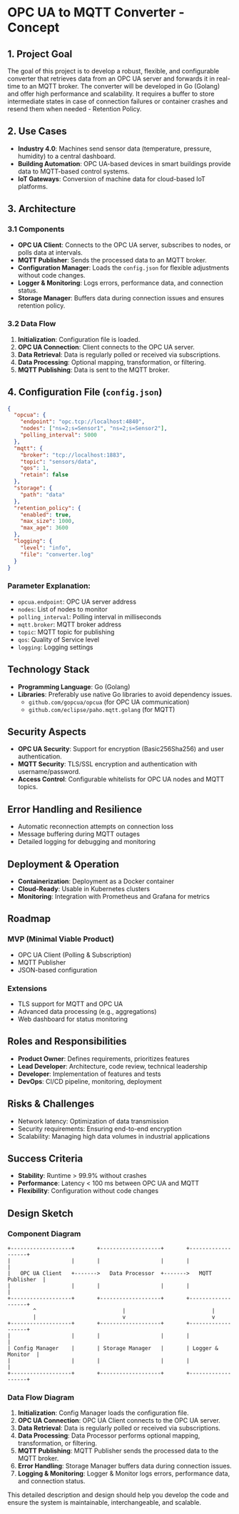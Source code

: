 # OPC UA to MQTT Converter - Concept

## 1. Project Goal

The goal of this project is to develop a robust, flexible, and configurable converter that retrieves data from an OPC UA server and forwards it in real-time to an MQTT broker. The converter will be developed in Go (Golang) and offer high performance and scalability. It requires a buffer to store intermediate states in case of connection failures or container crashes and resend them when needed - Retention Policy.

## 2. Use Cases

- **Industry 4.0**: Machines send sensor data (temperature, pressure, humidity) to a central dashboard.
- **Building Automation**: OPC UA-based devices in smart buildings provide data to MQTT-based control systems.
- **IoT Gateways**: Conversion of machine data for cloud-based IoT platforms.

## 3. Architecture

### 3.1 Components

- **OPC UA Client**: Connects to the OPC UA server, subscribes to nodes, or polls data at intervals.
- **MQTT Publisher**: Sends the processed data to an MQTT broker.
- **Configuration Manager**: Loads the `config.json` for flexible adjustments without code changes.
- **Logger & Monitoring**: Logs errors, performance data, and connection status.
- **Storage Manager**: Buffers data during connection issues and ensures retention policy.

### 3.2 Data Flow

1. **Initialization**: Configuration file is loaded.
2. **OPC UA Connection**: Client connects to the OPC UA server.
3. **Data Retrieval**: Data is regularly polled or received via subscriptions.
4. **Data Processing**: Optional mapping, transformation, or filtering.
5. **MQTT Publishing**: Data is sent to the MQTT broker.

## 4. Configuration File (`config.json`)

```json
{
  "opcua": {
    "endpoint": "opc.tcp://localhost:4840",
    "nodes": ["ns=2;s=Sensor1", "ns=2;s=Sensor2"],
    "polling_interval": 5000
  },
  "mqtt": {
    "broker": "tcp://localhost:1883",
    "topic": "sensors/data",
    "qos": 1,
    "retain": false
  },
  "storage": {
    "path": "data"
  },
  "retention_policy": {
    "enabled": true,
    "max_size": 1000,
    "max_age": 3600
  },
  "logging": {
    "level": "info",
    "file": "converter.log"
  }
}
```

### Parameter Explanation:

- `opcua.endpoint`: OPC UA server address
- `nodes`: List of nodes to monitor
- `polling_interval`: Polling interval in milliseconds
- `mqtt.broker`: MQTT broker address
- `topic`: MQTT topic for publishing
- `qos`: Quality of Service level
- `logging`: Logging settings

## Technology Stack

- **Programming Language**: Go (Golang)
- **Libraries**:
  Preferably use native Go libraries to avoid dependency issues.
  - `github.com/gopcua/opcua` (for OPC UA communication)
  - `github.com/eclipse/paho.mqtt.golang` (for MQTT)

## Security Aspects

- **OPC UA Security**: Support for encryption (Basic256Sha256) and user authentication.
- **MQTT Security**: TLS/SSL encryption and authentication with username/password.
- **Access Control**: Configurable whitelists for OPC UA nodes and MQTT topics.

## Error Handling and Resilience

- Automatic reconnection attempts on connection loss
- Message buffering during MQTT outages
- Detailed logging for debugging and monitoring

## Deployment & Operation

- **Containerization**: Deployment as a Docker container
- **Cloud-Ready**: Usable in Kubernetes clusters
- **Monitoring**: Integration with Prometheus and Grafana for metrics

## Roadmap

### MVP (Minimal Viable Product)

- OPC UA Client (Polling & Subscription)
- MQTT Publisher
- JSON-based configuration

### Extensions

- TLS support for MQTT and OPC UA
- Advanced data processing (e.g., aggregations)
- Web dashboard for status monitoring

## Roles and Responsibilities

- **Product Owner**: Defines requirements, prioritizes features
- **Lead Developer**: Architecture, code review, technical leadership
- **Developer**: Implementation of features and tests
- **DevOps**: CI/CD pipeline, monitoring, deployment

## Risks & Challenges

- Network latency: Optimization of data transmission
- Security requirements: Ensuring end-to-end encryption
- Scalability: Managing high data volumes in industrial applications

## Success Criteria

- **Stability**: Runtime > 99.9% without crashes
- **Performance**: Latency < 100 ms between OPC UA and MQTT
- **Flexibility**: Configuration without code changes

## Design Sketch

### Component Diagram

```plaintext
+-------------------+       +-------------------+       +-------------------+
|                   |       |                   |       |                   |
|   OPC UA Client   +------->   Data Processor  +------->   MQTT Publisher  |
|                   |       |                   |       |                   |
+-------------------+       +-------------------+       +-------------------+
        ^                           |                           |
        |                           v                           v
+-------------------+       +-------------------+       +-------------------+
|                   |       |                   |       |                   |
| Config Manager    |       | Storage Manager   |       | Logger & Monitor  |
|                   |       |                   |       |                   |
+-------------------+       +-------------------+       +-------------------+
```

### Data Flow Diagram

1. **Initialization**: Config Manager loads the configuration file.
2. **OPC UA Connection**: OPC UA Client connects to the OPC UA server.
3. **Data Retrieval**: Data is regularly polled or received via subscriptions.
4. **Data Processing**: Data Processor performs optional mapping, transformation, or filtering.
5. **MQTT Publishing**: MQTT Publisher sends the processed data to the MQTT broker.
6. **Error Handling**: Storage Manager buffers data during connection issues.
7. **Logging & Monitoring**: Logger & Monitor logs errors, performance data, and connection status.

This detailed description and design should help you develop the code and ensure the system is maintainable, interchangeable, and scalable.
